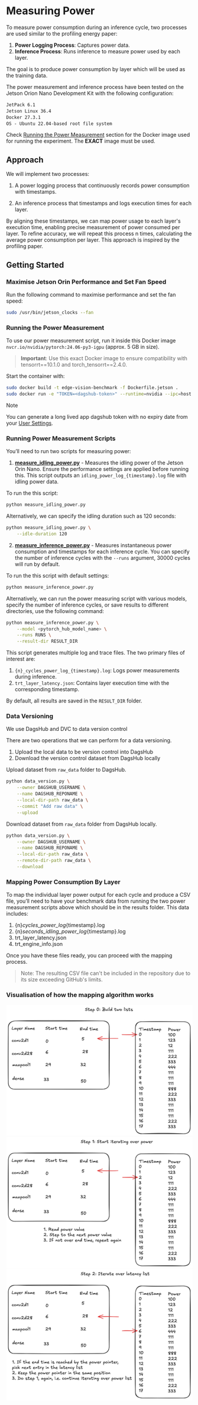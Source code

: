 # Measuring Power

To measure power consumption during an inference cycle, two processes are used similar to the profiling energy paper:

1. **Power Logging Process**: Captures power data.
2. **Inference Process**: Runs inference to measure power used by each layer.

The goal is to produce power consumption by layer which will be used as the training data.

The power measurement and inference process have been tested on the Jetson Orion Nano Development Kit with the following configuration:

```txt
JetPack 6.1
Jetson Linux 36.4
Docker 27.3.1
OS - Ubuntu 22.04-based root file system
```

Check [Running the Power Measurement](#running-the-power-measurement) section for the Docker image used for running the experiment. The **EXACT** image must be used.

## Approach

We will implement two processes:

1. A power logging process that continuously records power consumption with timestamps.

2. An inference process that timestamps and logs execution times for each layer.

By aligning these timestamps, we can map power usage to each layer's execution time, enabling precise measurement of power consumed per layer. To refine accuracy, we will repeat this process n times, calculating the average power consumption per layer. This approach is inspired by the profiling paper.

## Getting Started

### Maximise Jetson Orin Performance and Set Fan Speed

Run the following command to maximise performance and set the fan speed:

```bash
sudo /usr/bin/jetson_clocks --fan
```

### Running the Power Measurement

To use our power measurement script, run it inside this Docker image `nvcr.io/nvidia/pytorch:24.06-py3-igpu` (approx. 5 GB in size).
> **Important**: Use this exact Docker image to ensure compatibility with tensorrt==10.1.0 and torch_tensorrt==2.4.0.

Start the container with:

```bash
sudo docker build -t edge-vision-benchmark -f Dockerfile.jetson .
sudo docker run -e "TOKEN=<dagshub-token>" --runtime=nvidia --ipc=host -d edge-vision-benchmark
```

> [!NOTE]  
> You can generate a long lived app dagshub token with no expiry date from your [User Settings](https://dagshub.com/user/settings/tokens).

### Running Power Measurement Scripts

You’ll need to run two scripts for measuring power:

1. **[measure_idling_power.py](measure_idling_power.py)** - Measures the idling power of the Jetson Orin Nano. Ensure the performance settings are applied before running this. This script outputs an `idling_power_log_{timestamp}.log` file with idling power data.

To run the this script:

```bash
python measure_idling_power.py
```

Alternatively, we can specify the idling duration such as 120 seconds:

```bash
python measure_idling_power.py \
    --idle-duration 120
```

2. **[measure_inference_power.py](measure_inference_power.py)** - Measures instantaneous power consumption and timestamps for each inference cycle. You can specify the number of inference cycles with the `--runs` argument, 30000 cycles will run by default.

To run the this script with default settings:

```bash
python measure_inference_power.py
```

Alternatively, we can run the power measuring script with various models, specify the number of inference cycles, or save results to different directories, use the following command:

```bash
python measure_inference_power.py \
    --model <pytorch_hub_model_name> \
    --runs RUNS \
    --result-dir RESULT_DIR
```

This script generates multiple log and trace files. The two primary files of interest are:

1. `{n}_cycles_power_log_{timestamp}.log`: Logs power measurements during inference.
2. `trt_layer_latency.json`: Contains layer execution time with the corresponding timestamp.

By default, all results are saved in the `RESULT_DIR` folder.

### Data Versioning

We use DagsHub and DVC to data version control

There are two operations that we can perform for a data versioning.

1. Upload the local data to be version control into DagsHub
2. Download the version control dataset from DagsHub locally

Upload dataset from `raw_data` folder to DagsHub.

```bash
python data_version.py \
    --owner DAGSHUB_USERNAME \
    --name DAGSHUB_REPONAME \
    --local-dir-path raw_data \
    --commit "Add raw data" \
    --upload
```

Download dataset from `raw_data` folder from DagsHub locally.

```bash
python data_version.py \
    --owner DAGSHUB_USERNAME \
    --name DAGSHUB_REPONAME \
    --local-dir-path raw_data \
    --remote-dir-path raw_data \
    --download
```

### Mapping Power Consumption By Layer

To map the individual layer power output for each cycle and produce a CSV file, you’ll need to have your benchmark data from running the two power measurement scripts above which should be in the results folder. This data includes:

1. {n}_cycles_power_log_{timestamp}.log
2. {n}_seconds_idling_power_log_{timestamp}.log
3. trt_layer_latency.json
4. trt_engine_info.json

Once you have these files ready, you can proceed with the mapping process.

> Note: The resulting CSV file can't be included in the repository due to its size exceeding GitHub's limits.

### Visualisation of how the mapping algorithm works

![step0](./assets/step0.png)
![step1](./assets/step1.png)
![step2](./assets/step2.png)
